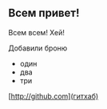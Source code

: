 ## Всем привет!

Всем всем! Хей!

Добавили броню

- один 
- два 
- три 

[http://github.com](гитхаб)